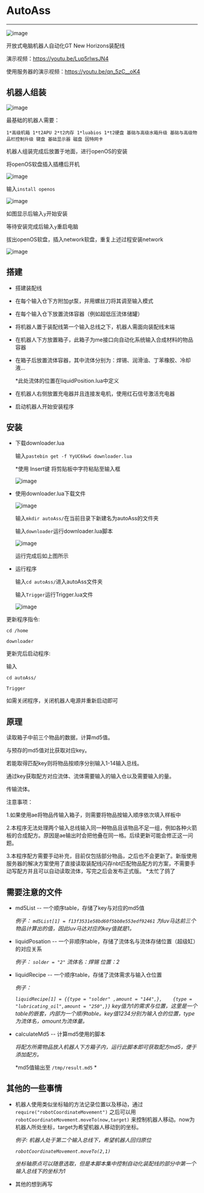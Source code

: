 # AutoAss
***

![image](https://github.com/Acquity2/AutoAss/blob/main/image/1.png)

开放式电脑机器人自动化GT New Horizons装配线

演示视频：https://youtu.be/Lup5rIwsJN4

使用服务器的演示视频：https://youtu.be/qn_5zC__oK4

机器人组装
----
![image](https://github.com/Acquity2/AutoAss/blob/main/image/2.png)

最基础的机器人需要：

	1*高级机箱 1*t2APU 2*t2内存 1*luabios 1*t2硬盘 基础与高级水箱升级 基础与高级物品栏控制升级 键盘 基础显示器 磁盘 因特网卡

机器人组装完成后放置于地面，进行openOS的安装

将openOS软盘插入插槽后开机

![image](https://github.com/Acquity2/AutoAss/blob/main/image/3.png)

输入`install openos`

![image](https://github.com/Acquity2/AutoAss/blob/main/image/4.png)

如图显示后输入`y`开始安装

等待安装完成后输入`y`重启电脑

拔出openOS软盘，插入network软盘，重复上述过程安装network

![image](https://github.com/Acquity2/AutoAss/blob/main/image/5.png)

搭建
----
* 搭建装配线

* 在每个输入仓下方附加gt泵，并用螺丝刀将其调至输入模式

* 在每个输入仓下放置流体容器（例如超低压流体储罐）

* 将机器人置于装配线第一个输入总线之下，机器人需面向装配线末端

* 在机器人下方放置箱子，此箱子为me接口向自动化系统输入合成材料的物品容器

* 在箱子后放置流体容器，其中流体分别为：焊锡、润滑油、丁苯橡胶、冷却液...

	*此处流体的位置在liquidPosition.lua中定义

* 在机器人右侧放置充电器并且连接发电机，使用红石信号激活充电器

* 启动机器人开始安装程序

安装
----

* 下载downloader.lua 

	输入`pastebin get -f YyUC6kwG downloader.lua`
		
    *使用 Insert键 将剪贴板中字符粘贴至输入框

	![image](https://github.com/Acquity2/AutoAss/blob/main/image/6.png)

* 使用downloader.lua下载文件
	
	![image](https://github.com/Acquity2/AutoAss/blob/main/image/7.png)
	
	输入`mkdir autoAss/`在当前目录下新建名为autoAss的文件夹
	
	输入`downloader`运行downloader.lua脚本
	
	![image](https://github.com/Acquity2/AutoAss/blob/main/image/8.png)
	
	运行完成后如上图所示

* 运行程序

	输入`cd autoAss/`进入autoAss文件夹
	
	输入`Trigger`运行Trigger.lua文件

	![image](https://github.com/Acquity2/AutoAss/blob/main/image/9.png)
	
更新程序指令:

`cd /home`

`downloader`

更新完后启动程序:

输入

`cd autoAss/`

`Trigger`

如需关闭程序，关闭机器人电源并重新启动即可

原理
----
读取箱子中前三个物品的数据，计算md5值。

与预存的md5值对比获取对应key。

若能取得匹配key则将物品按顺序分别输入1-14输入总线。

通过key获取配方对应流体、流体需要输入的输入仓以及需要输入的量。

传输流体。

注意事项：

1.如果使用ae将物品传输入箱子，则需要将物品按输入顺序依次填入样板中

2.本程序无法处理两个输入总线输入同一种物品且该物品不足一组，例如各种火箭板的合成配方。原因是ae输出时会把他叠在同一格。后续更新可能会修正这一问题。

3.本程序配方需要手动补充，目前仅包括部分物品，之后也不会更新了。新版使用服务器的解决方案使用了直接读取装配线闪存nbt匹配物品配方的方案，不需要手动写配方并且可以自动读取流体，写完之后会发布正式版。  	*太忙了鸽了

需要注意的文件
----
* md5List -- 一个顺序table，存储了key与对应的md5值

  	*例子： `md5List[1] = f13f3531e58bd60f5bb8e553edf92461` 为luv马达前三个物品计算出的值，因此luv马达对应的key值就是1。*

* liquidPosation -- 一个非顺序table，存储了流体名与流体存储位置（超级缸）的对应关系

  	*例子： `solder = "2"` 流体名：焊锡 位置：2*

* liquidRecipe -- 一个顺序table，存储了流体需求与输入仓位置

  	*例子：*
  
  	*`liquidRecipe[1] = {{type = "solder" ,amount = "144",},	{type = "lubricating_oil",amount = "250",}}`*
  	*key值为1的需求与位置，这里是一个table的嵌套，内部为一个顺序table。key值1234分别为输入仓的位置，type为流体名，amount为流体量。*

* calculateMd5 -- 计算md5使用的脚本
	
	*将配方所需物品放入机器人下方箱子内，运行此脚本即可获取配方md5，便于添加配方。*
	
	*md5值输出至 `/tmp/result.md5` *
	
其他的一些事情
----
* 机器人使用类似坐标轴的方法记录位置以及移动，通过 `require("robotCoordinateMovement")` 之后可以用 `robotCoordinateMovement.moveTo(now,target)` 来控制机器人移动。now为机器人所处坐标，target为希望机器人移动到的坐标。

	*例子: 机器人处于第二个输入总线下，希望机器人回归原位*

	*`robotCoordinateMovement.moveTo(2,1)`*

	*坐标轴原点可以随意选取，但是本脚本集中控制自动化装配线的部分中第一个输入总线下的坐标为1*

* 其他的想到再写


